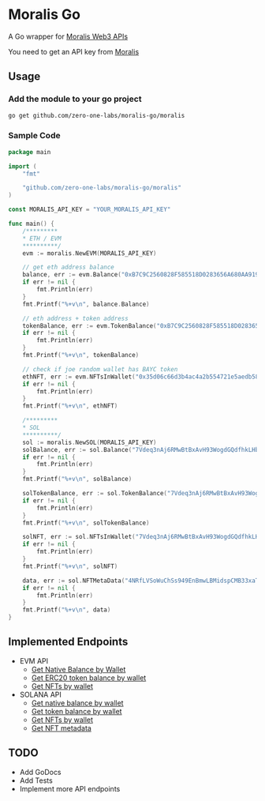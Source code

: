 # Moralis Go

A Go wrapper for [Moralis Web3 APIs](https://docs.moralis.io/reference/introduction)

You need to get an API key from [Moralis](https://moralis.io)

## Usage

### Add the module to your go project

```sh
go get github.com/zero-one-labs/moralis-go/moralis
```

### Sample Code

```go
package main

import (
	"fmt"

	"github.com/zero-one-labs/moralis-go/moralis"
)

const MORALIS_API_KEY = "YOUR_MORALIS_API_KEY"

func main() {
	/*********
	* ETH / EVM
	**********/
	evm := moralis.NewEVM(MORALIS_API_KEY)

	// get eth address balance
	balance, err := evm.Balance("0xB7C9C2560828F585518D0283656A680AA919DE12", "eth")
	if err != nil {
		fmt.Println(err)
	}
	fmt.Printf("%+v\n", balance.Balance)

	// eth address + token address
	tokenBalance, err := evm.TokenBalance("0xB7C9C2560828F585518D0283656A680AA919DE12", "0x1cf0b4989ad877438aa2e7804192e2ae83a94081", "eth")
	if err != nil {
		fmt.Println(err)
	}
	fmt.Printf("%+v\n", tokenBalance)

	// check if joe random wallet has BAYC token
	ethNFT, err := evm.NFTsInWallet("0x35d06c66d3b4ac4a2b554721e5aedb58b0e6858a", "0xCF4F43EC9E61C0E8723015831B27AF90908EE7C1", "eth")
	if err != nil {
		fmt.Println(err)
	}
	fmt.Printf("%+v\n", ethNFT)

	/*********
	* SOL
	**********/
	sol := moralis.NewSOL(MORALIS_API_KEY)
	solBalance, err := sol.Balance("7Vdeq3nAj6RMwBtBxAvH93WogdGQdfhkLHbLP5nTTLcg")
	if err != nil {
		fmt.Println(err)
	}
	fmt.Printf("%+v\n", solBalance)

	solTokenBalance, err := sol.TokenBalance("7Vdeq3nAj6RMwBtBxAvH93WogdGQdfhkLHbLP5nTTLcg")
	if err != nil {
		fmt.Println(err)
	}
	fmt.Printf("%+v\n", solTokenBalance)

	solNFT, err := sol.NFTsInWallet("7Vdeq3nAj6RMwBtBxAvH93WogdGQdfhkLHbLP5nTTLcg")
	if err != nil {
		fmt.Println(err)
	}
	fmt.Printf("%+v\n", solNFT)

	data, err := sol.NFTMetaData("4NRfLVSoWuChSs949EnBmwLBMidspCMB33xaTiL5tEX8")
	if err != nil {
		fmt.Println(err)
	}
	fmt.Printf("%+v\n", data)
}
```

## Implemented Endpoints

- EVM API
    - [Get Native Balance by Wallet](https://docs.moralis.io/web3-data-api/reference/get-native-balance)
    - [Get ERC20 token balance by wallet](https://docs.moralis.io/reference/getwallettokenbalances)
    - [Get NFTs by wallet](https://docs.moralis.io/reference/getwalletnfts)
- SOLANA API
    - [Get native balance by wallet](https://docs.moralis.io/reference/solbalance)
    - [Get token balance by wallet](https://docs.moralis.io/reference/getspl)
    - [Get NFTs by wallet](https://docs.moralis.io/reference/getsolnfts)
    - [Get NFT metadata](https://docs.moralis.io/reference/getsolnftmetadata)

## TODO

- Add GoDocs
- Add Tests
- Implement more API endpoints

